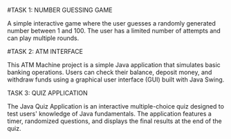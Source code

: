 #TASK 1: NUMBER GUESSING GAME

A simple interactive game where the user guesses a randomly generated number between 1 and 100. The user has a limited number of attempts and can play multiple rounds.

#TASK 2: ATM INTERFACE

This ATM Machine project is a simple Java application that simulates basic banking operations. Users can check their balance, deposit money, and withdraw funds using a graphical user interface (GUI) built with Java Swing.

TASK 3: QUIZ APPLICATION

The Java Quiz Application is an interactive multiple-choice quiz designed to test users' knowledge of Java fundamentals. The application features a timer, randomized questions, and displays the final results at the end of the quiz. 
